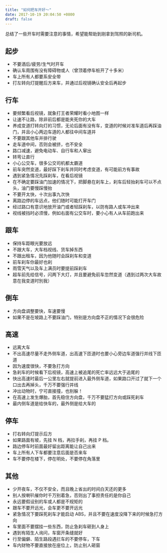 ```yaml
---
title: "如何把车开好〜"
date: 2017-10-19 20:04:50 +0800
draft: false
---
```


总结了一些开车时需要注意的事情，希望能帮助到刚拿到驾照的新司机。

## 起步
- 不要酒后/疲劳/生气时开车
- 确认车周围有没有障碍物或人（曾顶着停车桩开了十多米）
- 车上所有人都要系安全带
- 打左转向灯提醒后方来车，并通过后视镜确认安全后再起步

## 行车
- 要频繁看后视镜，就象打王者荣耀时看小地图一样
- 让速不让路，除非前后都是能夹死你的大车
- 养成变道打转向灯的习惯，无论后面有没有车，变道的时候对准车道后再踩油门，并且小心两边车道的人都往中间车道并
- 不要跟其他车并排行驶
- 走车道中间，否则会被挤，也不安全
- 路口减速，避免电动车、自行车和人窜出
- 转弯让直行
- 小心公交车，很多公交司机都太霸道
- 前车突然变道，最好踩下刹车并同时考虑变道，有可能前方有事故
- 遇到紧急情况先踩刹车，在看后视镜
- 在不确定要踩油门加速的情况下，把脚悬在刹车上，刹车后轻抬刹车可以不点头，油门要慢踩慢抬
- 不要开太快，十次出事九次快
- 离路边停的车远点，他们随时可能打开车门
- 经过路口有意识地放开油门或者轻踩刹车，以防有路人或车冲出来
- 视线被挡时必须慢，例如右面有公交车时，要小心有人从车前跑出来

## 跟车
- 保持车距眼光要放远
- 不跟大车，大车档视线、货车掉东西
- 不跟出租车，因为他随时会踩刹车和变道
- 前车刹车你最好也刹
- 雨雪天气以及车上满员时要提前踩刹车
- 超车前先给信号，闪两下大灯，并且要避免前车忽然变道（遇到过两次大车故意在我变道时別我）

## 倒车
- 方向盘调整要快，车速要慢
- 如果不是在坡路上不要踩油门，特别是方向盘不正的情况下会很危险

## 高速
- 远离大车
- 不出高速尽量不走外侧车道，出高速下匝道时也要小心旁边车道强行并线下匝道
- 因为速度很快，不要急打方向
- 急刹车的时候看下后视镜，高速上被追尾的死亡率远远大于追尾的
- 快出高速时最后一公里左右就提前进入最外侧车道，如果路口开过了就下一个口出去再掉头，千万不要强行并线
- 冲出动物时，宁可直接撞，也别躲！
- 在高速上发生爆胎，首先稳住方向盘，千万不要猛打方向或踩死刹车
- 最内侧车道是给快车的，最外侧是给大车的

## 停车
- 打右转向灯提示后方
- 如果路面有坡，先挂 N 档，再拉手刹，再挂 P 档。
- 路边停车时前面最好留出距离能让自己出来
- 车上所有人下车都要注意后面是否来车
- 车不要停在楼下，停在明处，不要停在角落里

## 其他
- 少开夜车，不仅不安全，而且晚上省出的时间白天还的更多
- 别人按喇叭催你时千万别着急，否则出了事担责任的是你自己
- 永远要假设别的车或人都是不规矩的
- 跟车不要开远光，会车更不要开远光
- 紧急情况下要踩死刹车才能启动 ABS，并且不要在速度没降下来的时候急打方向
- 车里面不要摆挂一些东西，防止急刹车砸到人身上
- 遇到有陌生人询问，车窗开条缝就好
- 行至偏僻、陌生路段遇拦车的不要停车，下车
- 车内财物不要直接放在座位上，防止别人砸窗

